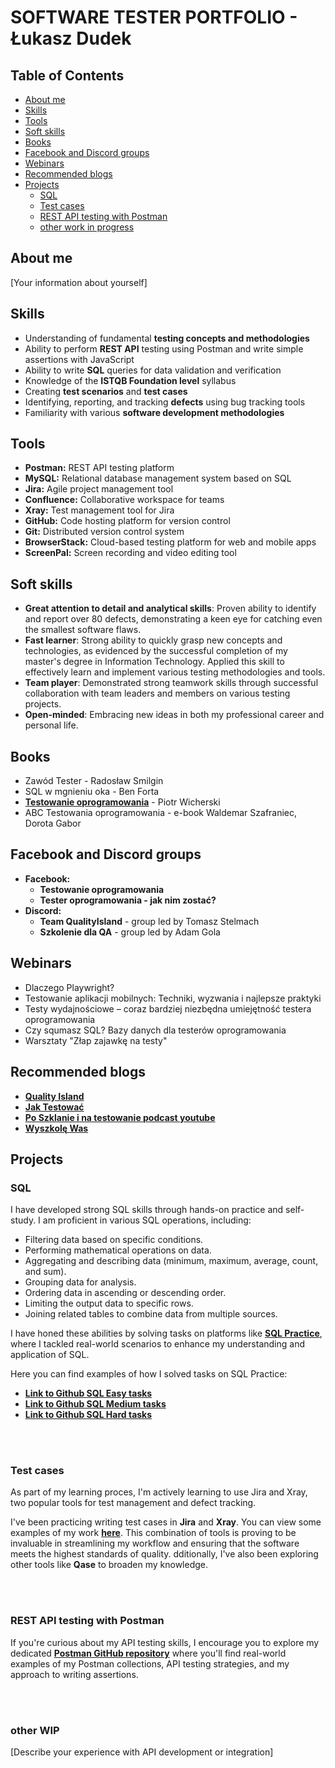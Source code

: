 # SOFTWARE TESTER PORTFOLIO - Łukasz Dudek

## Table of Contents

* [About me](#about-me)
* [Skills](#skills)
* [Tools](#tools)
* [Soft skills](#soft-skills)
* [Books](#books)
* [Facebook and Discord groups](#facebook-and-discord-groups)
* [Webinars](#webinars)
* [Recommended blogs](#recommended-blogs)
* [Projects](#projects)
    * [SQL](#sql)
    * [Test cases](#test-cases)
    * [REST API testing with Postman](#rest-api-testing-with-postman)
    * [other work in progress](#other-wip)

## About me

[Your information about yourself]

## Skills

* Understanding of fundamental **testing concepts and methodologies**
* Ability to perform **REST API** testing using Postman and write simple assertions with JavaScript
* Ability to write **SQL** queries for data validation and verification
* Knowledge of the **ISTQB Foundation level** syllabus
* Creating **test scenarios** and **test cases**
* Identifying, reporting, and tracking **defects** using bug tracking tools
* Familiarity with various **software development methodologies**

## Tools

* **Postman:** REST API testing platform
* **MySQL:** Relational database management system based on SQL
* **Jira:** Agile project management tool
* **Confluence:** Collaborative workspace for teams
* **Xray:** Test management tool for Jira
* **GitHub:** Code hosting platform for version control
* **Git:** Distributed version control system
* **BrowserStack:** Cloud-based testing platform for web and mobile apps
* **ScreenPal:** Screen recording and video editing tool


## Soft skills
* **Great attention to detail and analytical skills**: Proven ability to identify and report over 80 defects, demonstrating a keen eye for catching even the smallest software flaws.
* **Fast learner**: Strong ability to quickly grasp new concepts and technologies, as evidenced by the successful completion of my master's degree in Information Technology. Applied this skill to effectively learn and implement various testing methodologies and tools.
* **Team player**: Demonstrated strong teamwork skills through successful collaboration with team leaders and members on various testing projects.
* **Open-minded**: Embracing new ideas in both my professional career and personal life.




## Books

* Zawód Tester - Radosław Smilgin
* SQL w mgnieniu oka - Ben Forta
* <a href="https://ksiazka.testowanieoprogramowania.pl/" target="_blank"><b>Testowanie oprogramowania</b></a> - Piotr Wicherski
* ABC Testowania oprogramowania - e-book Waldemar Szafraniec, Dorota Gabor
  


## Facebook and Discord groups

* **Facebook:**
  * **Testowanie oprogramowania**
  * **Tester oprogramowania - jak nim zostać?**
* **Discord:**
  * **Team QualityIsland** - group led by Tomasz Stelmach
  * **Szkolenie dla QA** - group led by Adam Gola

## Webinars

* Dlaczego Playwright?
* Testowanie aplikacji mobilnych: Techniki, wyzwania i najlepsze praktyki
* Testy wydajnościowe – coraz bardziej niezbędna umiejętność testera oprogramowania
* Czy squmasz SQL? Bazy danych dla testerów oprogramowania
* Warsztaty "Złap zajawkę na testy"

## Recommended blogs


* <a href="https://qualityisland.pl/blog/" target="_blank"><b>Quality Island</b></a>
* <a href="https://jaktestowac.pl/blog/" target="_blank"><b>Jak Testować</b></a>
* <a href="https://www.youtube.com/@PoSzklanieINaTestowanie" target="_blank"><b>Po Szklanie i na testowanie podcast youtube</b></a>
* <a href="https://www.wyszkolewas.com.pl/blog/" target="_blank"><b>Wyszkolę Was</b></a>


## Projects

### SQL

I have developed strong SQL skills through hands-on practice and self-study. I am proficient in various SQL operations, including:
* Filtering data based on specific conditions.
* Performing mathematical operations on data.
* Aggregating and describing data (minimum, maximum, average, count, and sum).
* Grouping data for analysis.
* Ordering data in ascending or descending order.
* Limiting the output data to specific rows.
* Joining related tables to combine data from multiple sources.

I have honed these abilities by solving tasks on platforms like **[SQL Practice](https://www.sql-practice.com/)**, where I tackled real-world scenarios to enhance my understanding and application of SQL.

Here you can find examples of how I solved tasks on SQL Practice:
   * <a href="https://github.com/dudekluk/Portfolio/blob/main/SQL%20Practice%20Easy.md" target="_blank"><b>Link to Github SQL Easy tasks</b></a>
   * <a href="https://github.com/dudekluk/Portfolio/blob/main/SQL%20Practice%20Medium.md" target="_blank"><b>Link to Github SQL Medium tasks</b></a>
   * <a href="https://github.com/dudekluk/Portfolio/blob/main/SQL%20Practice%20Hard.md" target="_blank"><b>Link to Github SQL Hard tasks</b></a>
   
<br></br>

### Test cases

As part of my learning proces, I'm actively learning to use Jira and Xray, two popular tools for test management and defect tracking.

I've been practicing writing test cases in **Jira** and **Xray**. You can view some examples of my work <a href="https://github.com/dudekluk/Portfolio/blob/main/Test%20Cases.md" target="_blank"><b>here</b></a>. This combination of tools is proving to be invaluable in streamlining my workflow and ensuring that the software meets the highest standards of quality. dditionally, I've also been exploring other tools like **Qase** to broaden my knowledge.

<br></br>

### REST API testing with Postman

If you're curious about my API testing skills, I encourage you to explore my dedicated <a href="https://github.com/dudekluk/Postman/blob/main/README.md" target="_blank"><b>Postman GitHub repository</b></a> where you'll find real-world examples of my Postman collections, API testing strategies, and my approach to writing assertions.



<br></br>
### other WIP

[Describe your experience with API development or integration]

<br></br>



